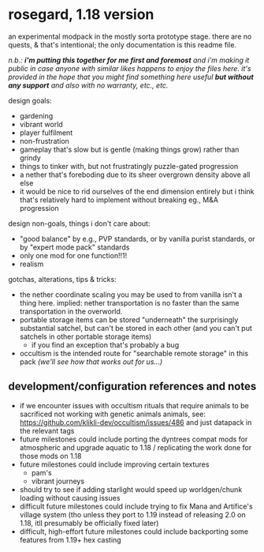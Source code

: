 # rosegard, 1.18 version

an experimental modpack in the mostly sorta prototype stage.  there are no quests, & that's intentional; the only documentation is this readme file.

_n.b.: **i'm putting this together for me first and foremost** and i'm making it public in case anyone with similar likes happens to enjoy the files here.  it's provided in the hope that you might find something here useful **but without any support** and also with no warranty, etc., etc._

design goals:

- gardening
- vibrant world
- player fulfilment
- non-frustration
- gameplay that's slow but is gentle (making things grow) rather than grindy
- things to tinker with, but not frustratingly puzzle-gated progression
- a nether that's foreboding due to its sheer overgrown density above all else
- it would be nice to rid ourselves of the end dimension entirely but i think that's relatively hard to implement without breaking eg., M&A progression

design non-goals, things i don't care about:

- "good balance" by e.g., PVP standards, or by vanilla purist standards, or by "expert mode pack" standards
- only one mod for one function!!1!
- realism

gotchas, alterations, tips & tricks:

- the nether coordinate scaling you may be used to from vanilla isn't a thing here.  implied: nether transportation is no faster than the same transportation in the overworld.
- portable storage items can be stored "underneath" the surprisingly substantial satchel, but can't be stored in each other (and you can't put satchels in other portable storage items)
    - if you find an exception that's probably a bug
- occultism is the intended route for "searchable remote storage" in this pack *(we'll see how that works out for us...)*

## development/configuration references and notes

- if we encounter issues with occultism rituals that require animals to be sacrificed not working with genetic animals animals, see: https://github.com/klikli-dev/occultism/issues/486 and just datapack in the relevant tags
- future milestones could include porting the dyntrees compat mods for atmospheric and upgrade aquatic to 1.18 / replicating the work done for those mods on 1.18
- future milestones could include improving certain textures
    - pam's
    - vibrant journeys
- should try to see if adding starlight would speed up worldgen/chunk loading without causing issues
- difficult future milestones could include trying to fix Mana and Artifice's village system (tho unless they port to 1.19 instead of releasing 2.0 on 1.18, itll presumably be officially fixed later)
- difficult, high-effort future milestones could include backporting some features from 1.19+ hex casting